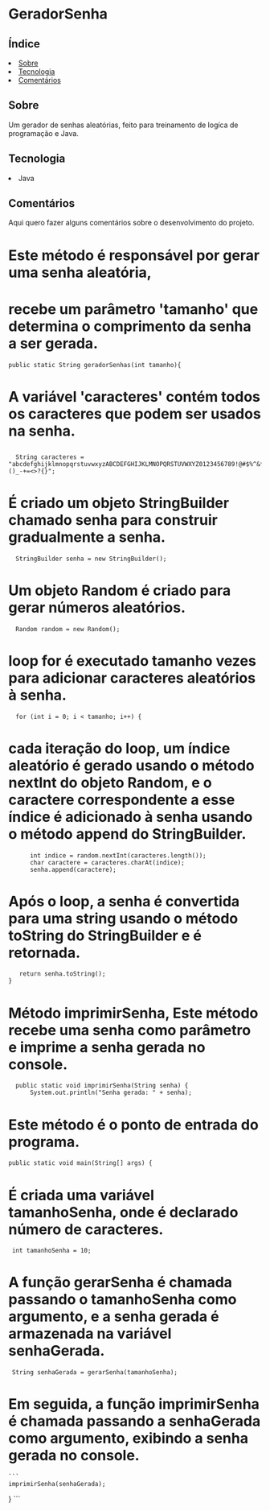 # GeradorSenha

<h2>Índice</h2>
<li><a href="#sobre">Sobre</a></li>
<li><a href="tec">Tecnologia</a></li>
<li><a href="comment">Comentários</a></li>

<h2 id="sobre">Sobre</h2>
<p>
  Um gerador de senhas aleatórias, feito para
  treinamento de logíca de programação e Java.
</p>


<h2 href="tec">Tecnologia</h2>
<li><a>Java</a></li>



<h2 id="comment">Comentários</h2>
<p>
  Aqui quero fazer alguns comentários sobre o desenvolvimento do projeto.
</p>




 # Este método é responsável por gerar uma senha aleatória,
# recebe um parâmetro 'tamanho' que determina o comprimento da senha a ser gerada.</a>

```
public static String geradorSenhas(int tamanho){

```

# A variável 'caracteres' contém todos os caracteres que podem ser usados na senha.</p>

```
  String caracteres = "abcdefghijklmnopqrstuvwxyzABCDEFGHIJKLMNOPQRSTUVWXYZ0123456789!@#$%^&*()_-+=<>?{}";
```

# É criado um objeto StringBuilder chamado senha para construir gradualmente a senha.

```
  StringBuilder senha = new StringBuilder();
```

# Um objeto Random é criado para gerar números aleatórios.
```
  Random random = new Random();
```

#  loop for é executado tamanho vezes para adicionar caracteres aleatórios à senha.
```
  for (int i = 0; i < tamanho; i++) {
```

#  cada iteração do loop, um índice aleatório é gerado usando o método nextInt do objeto Random, e o caractere correspondente a esse índice é adicionado à senha usando o método append do StringBuilder.
```
      int indice = random.nextInt(caracteres.length());
      char caractere = caracteres.charAt(indice);
      senha.append(caractere);
```
# Após o loop, a senha é convertida para uma string usando o método toString do StringBuilder e é retornada.
   ```
      return senha.toString();
}
```
# Método imprimirSenha, Este método recebe uma senha como parâmetro e imprime a senha gerada no console.
```
  public static void imprimirSenha(String senha) {
      System.out.println("Senha gerada: " + senha);
```

# Este método é o ponto de entrada do programa.
```
public static void main(String[] args) {
```
# É criada uma variável tamanhoSenha, onde é declarado número de caracteres.
   ```
    int tamanhoSenha = 10;
   ```
# A função gerarSenha é chamada passando o tamanhoSenha como argumento, e a senha gerada é armazenada na variável senhaGerada.
   ```
    String senhaGerada = gerarSenha(tamanhoSenha);
  ```
# Em seguida, a função imprimirSenha é chamada passando a senhaGerada como argumento, exibindo a senha gerada no console.
    ```
    imprimirSenha(senhaGerada);
}
    ```





